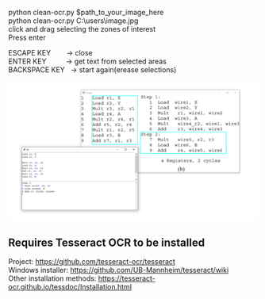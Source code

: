 python clean-ocr.py $path_to_your_image_here </br>
python clean-ocr.py C:\users\image.jpg </br>
  click and drag selecting the zones of interest </br>
  Press enter </br>

ESCAPE KEY &nbsp; &nbsp; &nbsp; &nbsp;-> close </br>
ENTER KEY &nbsp; &nbsp; &nbsp; &nbsp; &nbsp;-> get text from selected areas </br>
BACKSPACE KEY  &nbsp; -> start again(erease selections)</br>

![alt text](https://github.com/MauBorre/clean-ocr/blob/main/example.png?raw=true)

## Requires Tesseract OCR to be installed
Project: https://github.com/tesseract-ocr/tesseract </br>
Windows installer: https://github.com/UB-Mannheim/tesseract/wiki </br>
Other installation methods: https://tesseract-ocr.github.io/tessdoc/Installation.html </br>
